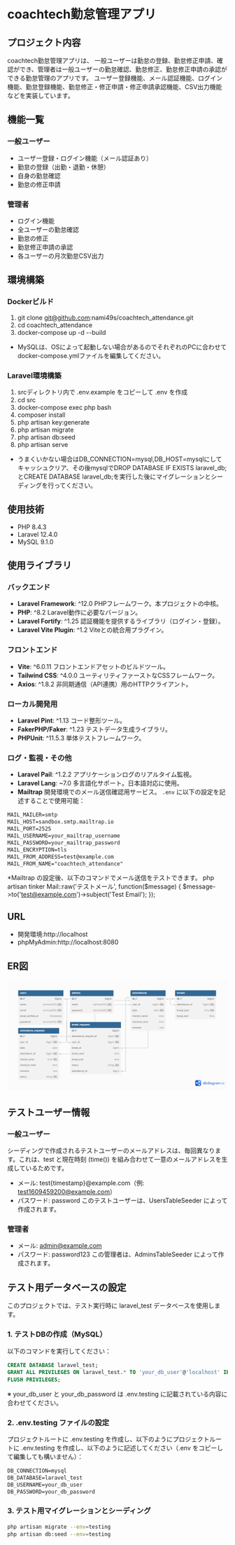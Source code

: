 # coachtech勤怠管理アプリ

## プロジェクト内容
coachtech勤怠管理アプリは、
一般ユーザーは勤怠の登録、勤怠修正申請、確認ができ、管理者は一般ユーザーの勤怠確認、勤怠修正、勤怠修正申請の承認ができる勤怠管理のアプリです。
ユーザー登録機能、メール認証機能、ログイン機能、勤怠登録機能、勤怠修正・修正申請・修正申請承認機能、CSV出力機能などを実装しています。

## 機能一覧
### 一般ユーザー
- ユーザー登録・ログイン機能（メール認証あり）
- 勤怠の登録（出勤・退勤・休憩）
- 自身の勤怠確認
- 勤怠の修正申請
### 管理者
- ログイン機能
- 全ユーザーの勤怠確認
- 勤怠の修正
- 勤怠修正申請の承認
- 各ユーザーの月次勤怠CSV出力

## 環境構築
### Dockerビルド
1. git clone git@github.com:nami49s/coachtech_attendance.git
2. cd coachtech_attendance
3. docker-compose up -d --build
* MySQLは、OSによって起動しない場合があるのでそれぞれのPCに合わせてdocker-compose.ymlファイルを編集してください。

### Laravel環境構築
1. srcディレクトリ内で .env.example をコピーして .env を作成
2. cd src
3. docker-compose exec php bash
4. composer install
5. php artisan key:generate
6. php artisan migrate
7. php artisan db:seed
8. php artisan serve
* うまくいかない場合はDB_CONNECTION=mysql,DB_HOST=mysqlにしてキャッシュクリア、その後mysqlでDROP DATABASE IF EXISTS laravel_db;とCREATE DATABASE laravel_db;を実行した後にマイグレーションとシーディングを行ってください。

## 使用技術
* PHP 8.4.3
* Laravel 12.4.0
* MySQL 9.1.0

## 使用ライブラリ

### バックエンド
- **Laravel Framework**: ^12.0
  PHPフレームワーク。本プロジェクトの中核。
- **PHP**: ^8.2
  Laravel動作に必要なバージョン。
- **Laravel Fortify**: ^1.25
  認証機能を提供するライブラリ（ログイン・登録）。
- **Laravel Vite Plugin**: ^1.2
  Viteとの統合用プラグイン。

### フロントエンド
- **Vite**: ^6.0.11
  フロントエンドアセットのビルドツール。
- **Tailwind CSS**: ^4.0.0
  ユーティリティファーストなCSSフレームワーク。
- **Axios**: ^1.8.2
  非同期通信（API連携）用のHTTPクライアント。

### ローカル開発用
- **Laravel Pint**: ^1.13
  コード整形ツール。
- **FakerPHP/Faker**: ^1.23
  テストデータ生成ライブラリ。
- **PHPUnit**: ^11.5.3
  単体テストフレームワーク。

### ログ・監視・その他
- **Laravel Pail**: ^1.2.2
  アプリケーションログのリアルタイム監視。
- **Laravel Lang**: ~7.0
  多言語化サポート。日本語対応に使用。
- **Mailtrap**
  開発環境でのメール送信確認用サービス。
  `.env` に以下の設定を記述することで使用可能：
```dotenv
MAIL_MAILER=smtp
MAIL_HOST=sandbox.smtp.mailtrap.io
MAIL_PORT=2525
MAIL_USERNAME=your_mailtrap_username
MAIL_PASSWORD=your_mailtrap_password
MAIL_ENCRYPTION=tls
MAIL_FROM_ADDRESS=test@example.com
MAIL_FROM_NAME="coachtech_attendance"
```

*Mailtrap の設定後、以下のコマンドでメール送信をテストできます。 php artisan tinker Mail::raw('テストメール', function($message) { $message->to('test@example.com')->subject('Test Email'); });


## URL
* 開発環境:http://localhost
* phpMyAdmin:http://localhost:8080

## ER図　　
![ER図](src/public/images/attendance.png)

## テストユーザー情報
### 一般ユーザー
シーディングで作成されるテストユーザーのメールアドレスは、毎回異なります。これは、test と現在時刻 (time()) を組み合わせて一意のメールアドレスを生成しているためです。
* メール: test{timestamp}@example.com（例: test1609459200@example.com）
* パスワード: password
このテストユーザーは、UsersTableSeeder によって作成されます。
### 管理者
* メール: admin@example.com
* パスワード: password123
この管理者は、AdminsTableSeeder によって作成されます。

## テスト用データベースの設定
このプロジェクトでは、テスト実行時に laravel_test データベースを使用します。
### 1. テストDBの作成（MySQL）
以下のコマンドを実行してください：
```sql
CREATE DATABASE laravel_test;
GRANT ALL PRIVILEGES ON laravel_test.* TO 'your_db_user'@'localhost' IDENTIFIED BY 'your_db_password';
FLUSH PRIVILEGES;
```
※ your_db_user と your_db_password は .env.testing に記載されている内容に合わせてください。
### 2. .env.testing ファイルの設定
プロジェクトルートに .env.testing を作成し、以下のようにプロジェクトルートに .env.testing を作成し、以下のように記述してください（.env をコピーして編集しても構いません）：
```env
DB_CONNECTION=mysql
DB_DATABASE=laravel_test
DB_USERNAME=your_db_user
DB_PASSWORD=your_db_password
```
### 3. テスト用マイグレーションとシーディング
```bash
php artisan migrate --env=testing
php artisan db:seed --env=testing
```
